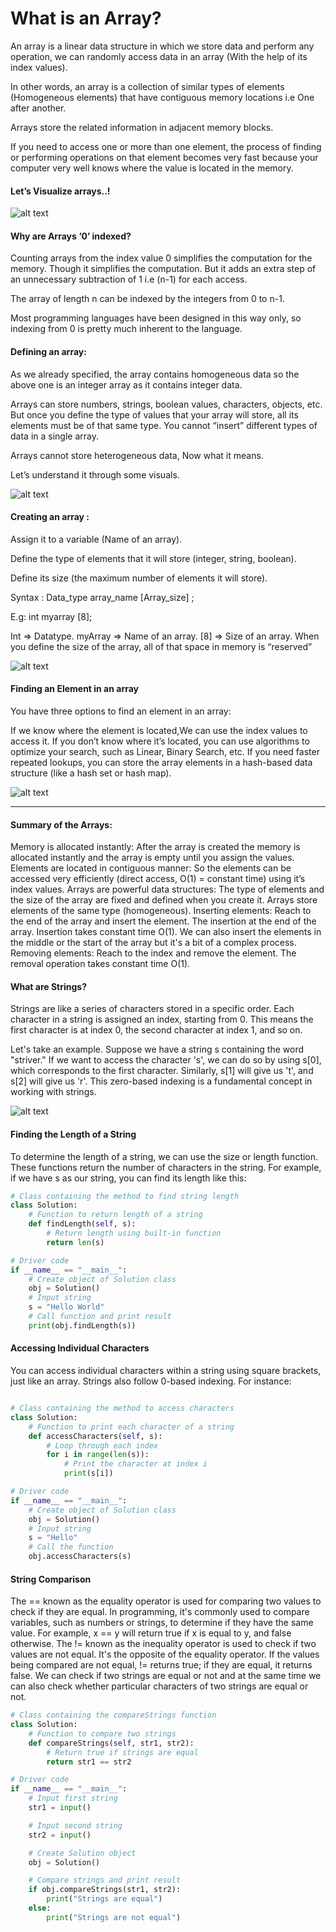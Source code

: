 # What is an Array?

An array is a linear data structure in which we store data and perform any operation, we can randomly access data in an array (With the help of its index values). 

In other words, an array is a collection of similar types of elements (Homogeneous elements) that have contiguous memory locations i.e One after another.

Arrays store the related information in adjacent memory blocks.

If you need to access one or more than one element, the process of finding or performing operations on that element becomes very fast because your computer very well knows where the value is located in the memory.


#### Let’s Visualize arrays..!

![alt text](-JFRk_ave.png)


#### Why are Arrays ‘0’ indexed?


Counting arrays from the index value 0 simplifies the computation for the memory. Though it simplifies the computation. But it adds an extra step of an unnecessary subtraction of 1 i.e (n-1) for each access.

The array of length n can be indexed by the integers from 0 to n-1.

Most programming languages have been designed in this way only, so indexing from 0 is pretty much inherent to the language.


#### Defining an array:


As we already specified, the array contains homogeneous data so the above one is an integer array as it contains integer data.

Arrays can store numbers, strings, boolean values, characters, objects, etc. But once you define the type of values that your array will store, all its elements must be of that same type. You cannot “insert” different types of data in a single array.

Arrays cannot store heterogeneous data, Now what it means.

Let’s understand it through some visuals.

![alt text](-1oszksVh.png)


#### Creating an array :

Assign it to a variable (Name of an array).

Define the type of elements that it will store (integer, string, boolean). 

Define its size (the maximum number of elements it will store).

Syntax : Data_type  array_name  [Array_size] ;

E.g: int myarray [8]; 

Int     => Datatype.
myArray => Name of an array.
[8]     => Size of an array.
When you define the size of the array, all of that space in memory is “reserved” 

![alt text](-jCrC7mb5.png)


#### Finding an Element in an array


You have three options to find an element in an array:

If we know where the element is located,We can use the index values to access it.
If you don’t know where it’s located, you can use algorithms to optimize your search, such as Linear, Binary Search, etc.
If you need faster repeated lookups, you can store the array elements in a hash-based data structure (like a hash set or hash map).

![alt text](-a8DqFPoz.png)

----

#### Summary of the Arrays:
Memory is allocated instantly: After the array is created the memory is allocated instantly and the array is empty until you assign the values.
Elements are located in contiguous manner: So the elements can be accessed very efficiently (direct access, O(1) = constant time) using it’s index values.
Arrays are powerful data structures: The type of elements and the size of the array are fixed and defined when you create it. Arrays store elements of the same type (homogeneous).
Inserting elements: Reach to the end of the array and insert the element. The insertion at the end of the array. Insertion takes constant time O(1). We can also insert the elements in the middle or the start of the array but it's a bit of a complex process.
Removing elements: Reach to the index and remove the element. The removal operation takes constant time O(1).


#### What are Strings?


Strings are like a series of characters stored in a specific order. Each character in a string is assigned an index, starting from 0. This means the first character is at index 0, the second character at index 1, and so on.

Let's take an example. Suppose we have a string s containing the word "striver." If we want to access the character 's', we can do so by using s[0], which corresponds to the first character. Similarly, s[1] will give us 't', and s[2] will give us 'r'. This zero-based indexing is a fundamental concept in working with strings.

![alt text](-VLjYvA31.png)


#### Finding the Length of a String


To determine the length of a string, we can use the size or length function. These functions return the number of characters in the string. For example, if we have s as our string, you can find its length like this:

```python
# Class containing the method to find string length
class Solution:
    # Function to return length of a string
    def findLength(self, s):
        # Return length using built-in function
        return len(s)

# Driver code
if __name__ == "__main__":
    # Create object of Solution class
    obj = Solution()
    # Input string
    s = "Hello World"
    # Call function and print result
    print(obj.findLength(s))

```


#### Accessing Individual Characters

You can access individual characters within a string using square brackets, just like an array. Strings also follow 0-based indexing. For instance:

```python

# Class containing the method to access characters
class Solution:
    # Function to print each character of a string
    def accessCharacters(self, s):
        # Loop through each index
        for i in range(len(s)):
            # Print the character at index i
            print(s[i])

# Driver code
if __name__ == "__main__":
    # Create object of Solution class
    obj = Solution()
    # Input string
    s = "Hello"
    # Call the function
    obj.accessCharacters(s)

```


#### String Comparison
The == known as the equality operator is used for comparing two values to check if they are equal. In programming, it's commonly used to compare variables, such as numbers or strings, to determine if they have the same value. For example, x == y will return true if x is equal to y, and false otherwise.
The != known as the inequality operator is used to check if two values are not equal. It's the opposite of the equality operator. If the values being compared are not equal, != returns true; if they are equal, it returns false. We can check if two strings are equal or not and at the same time we can also check whether particular characters of two strings are equal or not.

```python
# Class containing the compareStrings function
class Solution:
    # Function to compare two strings
    def compareStrings(self, str1, str2):
        # Return true if strings are equal
        return str1 == str2

# Driver code
if __name__ == "__main__":
    # Input first string
    str1 = input()

    # Input second string
    str2 = input()

    # Create Solution object
    obj = Solution()

    # Compare strings and print result
    if obj.compareStrings(str1, str2):
        print("Strings are equal")
    else:
        print("Strings are not equal")


```